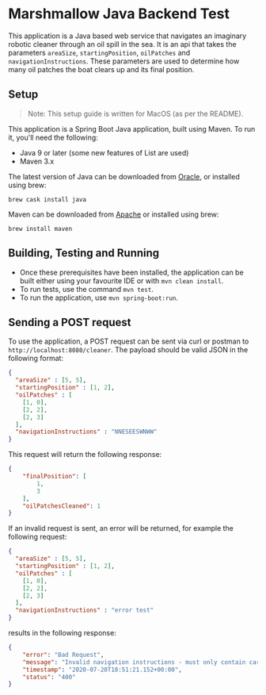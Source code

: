 # Marshmallow Java Backend Test

This application is a Java based web service that navigates an imaginary robotic cleaner through an oil spill in the sea. It is an api that takes the parameters `areaSize`, `startingPosition`, `oilPatches` and `navigationInstructions`. These parameters are used to determine how many oil patches the boat clears up and its final position.

## Setup
> Note: This setup guide is written for MacOS (as per the README).

This application is a Spring Boot Java application, built using Maven. To run it, you'll need the following:
  - Java 9 or later (some new features of List are used)
  - Maven 3.x

The latest version of Java can be downloaded from [Oracle](https://jdk.java.net/14/), or installed using brew:
  ```
  brew cask install java
  ```

Maven can be downloaded from [Apache](https://maven.apache.org/download.cgi) or installed using brew:
  ```
  brew install maven
  ```

## Building, Testing and Running

- Once these prerequisites have been installed, the application can be built either using your favourite IDE or with `mvn clean install`.
- To run tests, use the command `mvn test`.
- To run the application, use `mvn spring-boot:run`.

## Sending a POST request

To use the application, a POST request can be sent via curl or postman to `http://localhost:8080/cleaner`. The payload should be valid JSON in the following format:

```JSON
{
  "areaSize" : [5, 5],
  "startingPosition" : [1, 2],
  "oilPatches" : [
    [1, 0],
    [2, 2],
    [2, 3]
  ],
  "navigationInstructions" : "NNESEESWNWW"
}
```

This request will return the following response:

```JSON
{
    "finalPosition": [
        1,
        3
    ],
    "oilPatchesCleaned": 1
}
```

If an invalid request is sent, an error will be returned, for example the following request:

```JSON
{
  "areaSize" : [5, 5],
  "startingPosition" : [1, 2],
  "oilPatches" : [
    [1, 0],
    [2, 2],
    [2, 3]
  ],
  "navigationInstructions" : "error test"
}
```

results in the following response:

```JSON
{
    "error": "Bad Request",
    "message": "Invalid navigation instructions - must only contain cardinal directions (N,S,E,W)",
    "timestamp": "2020-07-20T18:51:21.152+00:00",
    "status": "400"
}
```
